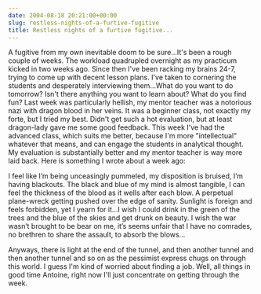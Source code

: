 ```yaml
---
date: 2004-08-18 20:21:00+00:00
slug: restless-nights-of-a-furtive-fugitive
title: Restless nights of a furtive fugitive...
---
```


A fugitive from my own inevitable doom to be sure...It's been a rough couple of weeks. The workload quadrupled overnight as my practicum kicked in two weeks ago. Since then I've been racking my brains 24-7, trying to come up with decent lesson plans. I've taken to cornering the students and desperately interviewing them...What do you want to do tomorrow? Isn't there anything you want to learn about? What do you find fun? Last week was particularly hellish, my mentor teacher was a notorious nazi with dragon blood in her veins. It was a beginner class, not exactly my forte, but I tried my best. Didn't get such a hot evaluation, but at least dragon-lady gave me some good feedback. This week I've had the advanced class, which suits me better, because I'm more "intellectual" whatever that means, and can engage the students in analytical thought. My evaluation is substantially better and my mentor teacher is way more laid back. Here is something I wrote about a week ago: 

I feel like I’m being unceasingly pummeled, my disposition is bruised, I’m having blackouts. The black and blue of my mind is almost tangible, I can feel the thickness of the blood as it wells after each blow. A perpetual plane-wreck getting pushed over the edge of sanity. Sunlight is foreign and feels forbidden, yet I yearn for it…I wish I could drink in the green of the trees and the blue of the skies and get drunk on beauty. I wish the war wasn’t brought to be bear on me, it’s seems unfair that I have no comrades, no brethren to share the assault, to absorb the blows...

Anyways, there is light at the end of the tunnel, and then another tunnel and then another tunnel and so on as the pessimist express chugs on through this world. I guess I'm kind of worried about finding a job. Well, all things in good time Antoine, right now I'll just concentrate on getting through the week.
